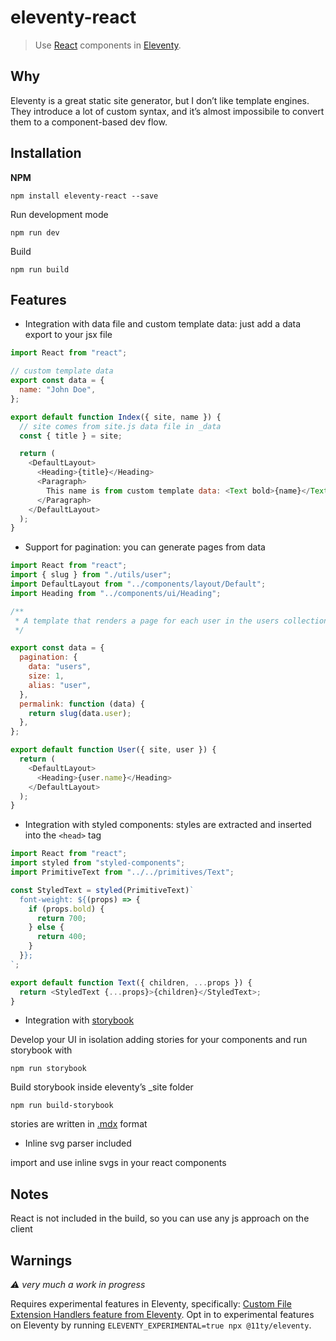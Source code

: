 # eleventy-react

> Use [React](https://reactjs.org/) components in [Eleventy](https://www.11ty.dev/).

## Why

Eleventy is a great static site generator, but I don’t like template engines.
They introduce a lot of custom syntax, and it’s almost impossibile to convert them to a component-based dev flow.

## Installation

**NPM**

```shell
npm install eleventy-react --save
```

Run development mode

```shell
npm run dev
```

Build

```shell
npm run build
```

## Features

- Integration with data file and custom template data: just add a data export to your jsx file

```js
import React from "react";

// custom template data
export const data = {
  name: "John Doe",
};

export default function Index({ site, name }) {
  // site comes from site.js data file in _data
  const { title } = site;

  return (
    <DefaultLayout>
      <Heading>{title}</Heading>
      <Paragraph>
        This name is from custom template data: <Text bold>{name}</Text>
      </Paragraph>
    </DefaultLayout>
  );
}
```

- Support for pagination: you can generate pages from data

```js
import React from "react";
import { slug } from "./utils/user";
import DefaultLayout from "../components/layout/Default";
import Heading from "../components/ui/Heading";

/**
 * A template that renders a page for each user in the users collection
 */

export const data = {
  pagination: {
    data: "users",
    size: 1,
    alias: "user",
  },
  permalink: function (data) {
    return slug(data.user);
  },
};

export default function User({ site, user }) {
  return (
    <DefaultLayout>
      <Heading>{user.name}</Heading>
    </DefaultLayout>
  );
}
```

- Integration with styled components: styles are extracted and inserted into the `<head>` tag

```js
import React from "react";
import styled from "styled-components";
import PrimitiveText from "../../primitives/Text";

const StyledText = styled(PrimitiveText)`
  font-weight: ${(props) => {
    if (props.bold) {
      return 700;
    } else {
      return 400;
    }
  }};
`;

export default function Text({ children, ...props }) {
  return <StyledText {...props}>{children}</StyledText>;
}
```

- Integration with [storybook](https://storybook.js.org/)

Develop your UI in isolation adding stories for your components and run storybook with

```shell
npm run storybook
```

Build storybook inside eleventy’s \_site folder

```shell
npm run build-storybook
```

stories are written in [.mdx](https://storybook.js.org/docs/react/writing-docs/mdx) format

- Inline svg parser included

import and use inline svgs in your react components

## Notes

React is not included in the build, so you can use any js approach on the client

## Warnings

_⚠️ very much a work in progress_

Requires experimental features in Eleventy, specifically: [Custom File Extension Handlers feature from Eleventy](https://github.com/11ty/eleventy/issues/117). Opt in to experimental features on Eleventy by running `ELEVENTY_EXPERIMENTAL=true npx @11ty/eleventy`.
